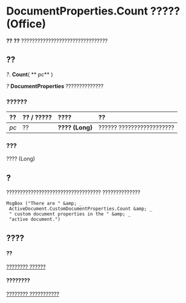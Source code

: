 
# DocumentProperties.Count ????? (Office)

 **??** **??** ????????????????????????????????


## ??

 _?_. **Count**( ** _pc_** )

 _?_ **DocumentProperties** ??????????????


### ??????



|**??**|**?? / ?????**|**????**|**??**|
|:-----|:-----|:-----|:-----|
| _pc_|??|**???? (Long)**|?????? ??????????????????|

### ???

???? (Long)


## ?

??????????????????????????????????? ??????????????


```
MsgBox ("There are " &amp; _ 
 ActiveDocument.CustomDocumentProperties.Count &amp; _ 
 " custom document properties in the " &amp; _ 
 "active document.")
```


## ????


#### ??


[???????? ??????](90d42786-7d9a-b604-dbdf-88db41cbe69b.md)
#### ????????


[???????? ???????????](http://msdn.microsoft.com/library/bb388713-3029-796e-3328-6193eb14d1bf%28Office.15%29.aspx)